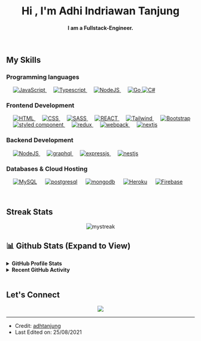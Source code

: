   
<h1 align="center">Hi , I'm Adhi Indriawan Tanjung 

<h4 align="center">I am a Fullstack-Engineer.</h4>
<br>

## My Skills

### Programming languages

<p align="left"> 
  &emsp; 
  <a href="https://developer.mozilla.org/en-US/docs/Web/JavaScript" target="_blank"> 
     <img alt="JavaScript" src="https://img.shields.io/badge/JavaScript-F7DF1E?style=for-the-badge&logo=javascript&logoColor=black">
   </a>
  &emsp;
  <a href="https://www.typescriptlang.org" target="_blank"> 
    <img alt="Typescript" src="https://img.shields.io/badge/TypeScript-007ACC?style=for-the-badge&logo=typescript&logoColor=white">
  </a>
  &emsp;
   <a href="https://nodejs.org" target="_blank">
    <img alt="NodeJS" src="https://img.shields.io/badge/Node.js-43853D?style=for-the-badge&logo=node.js&logoColor=white">
  </a>
   &emsp;
   <a href="https://go.dev/g" target="_blank">
    <img alt="Go" src="https://img.shields.io/badge/Go-00ADD8?style=for-the-badge&logo=go&logoColor=white">
  </a>
  <a href="https://learn.microsoft.com/en-us/dotnet/csharp/" target="_blank">
    <img alt="C#" src="https://img.shields.io/badge/c%23-%23239120.svg?style=for-the-badge&logo=c-sharp&logoColor=white">
  </a>
</p>

###  Frontend Development
<p align="left"> 
  &emsp; 
  <a href="https://www.w3.org/html/" target="_blank"> 
   <img alt="HTML" src="https://img.shields.io/badge/HTML5-E34F26?style=for-the-badge&logo=html5&logoColor=white">
  </a>   
  &emsp;
  <a href="https://www.w3schools.com/css/" target="_blank">
    <img alt="CSS" src="https://img.shields.io/badge/CSS3-1572B6?style=for-the-badge&logo=css3&logoColor=white">
  </a> 
 &emsp;
  <a href="https://sass-lang.com" target="_blank"> 
    <img alt="SASS" src="https://img.shields.io/badge/Sass-CC6699?style=for-the-badge&logo=sass&logoColor=white"/>
  </a>
 &emsp;
 <a href="https://reactjs.org" target="_blank"> 
    <img alt="REACT" src="https://img.shields.io/badge/React-20232A?style=for-the-badge&logo=react&logoColor=61DAFB"/>
  </a>
 &emsp;
 <a href="https://tailwindcss.com" target="_blank"> 
    <img alt="Tailwind" src="https://img.shields.io/badge/Tailwind_CSS-38B2AC?style=for-the-badge&logo=tailwind-css&logoColor=white"/>
  </a>
 &emsp;
 <a href="https://getbootstrap.com" target="_blank"> 
    <img alt="Bootstrap" src="https://img.shields.io/badge/Bootstrap-563D7C?style=for-the-badge&logo=bootstrap&logoColor=white"/>
  </a>
  &emsp;
 <a href="https://www.styled-components.com" target="_blank"> 
    <img alt="styled component" src="https://img.shields.io/badge/styled--components-DB7093?style=for-the-badge&logo=styled-components&logoColor=white"/>
  </a>
    &emsp;
 <a href="https://redux.js.org" target="_blank"> 
    <img alt="redux" src="https://img.shields.io/badge/Redux-593D88?style=for-the-badge&logo=redux&logoColor=white"/>
  </a>
   &emsp;
 <a href="https://webpack.js.org/" target="_blank"> 
    <img alt="webpack" src="https://img.shields.io/badge/webpack-%238DD6F9.svg?style=for-the-badge&logo=webpack&logoColor=black"/>
  </a>
    &emsp;
 <a href="https://nextjs.org/" target="_blank"> 
    <img alt="nextjs" src="https://img.shields.io/badge/Next-black?style=for-the-badge&logo=next.js&logoColor=white"/>
  </a>
</p>

###  Backend Development
<p align="left">
&emsp;
   <a href="https://nodejs.org" target="_blank">
    <img alt="NodeJS" src="https://img.shields.io/badge/Node.js-43853D?style=for-the-badge&logo=node.js&logoColor=white"/>
  </a>
 &emsp;
 <a href="https://graphql.org/" target="_blank"> 
    <img alt="graphql" src="https://img.shields.io/badge/-GraphQL-E10098?style=for-the-badge&logo=graphql&logoColor=white"/>
  </a>
   &emsp;
 <a href="https://expressjs.com/" target="_blank"> 
    <img alt="expressjs" src="https://img.shields.io/badge/express.js-%23404d59.svg?style=for-the-badge&logo=express&logoColor=%2361DAFB"/>
  </a>
 &emsp;
 <a href="https://nestjs.com/" target="_blank"> 
    <img alt="nestjs" src="https://img.shields.io/badge/nestjs-%23E0234E.svg?style=for-the-badge&logo=nestjs&logoColor=white"/>
  </a>
</p>

### Databases & Cloud Hosting
<p align="left">
  &emsp;
    <a href="https://www.mysql.com/"><img alt="MySQL" src="https://img.shields.io/badge/MySQL-00000F?style=for-the-badge&logo=mysql&logoColor=white"></a>
  &emsp;
    <a href="https://www.postgresql.org/"><img alt="postgresql" src ="https://img.shields.io/badge/PostgreSQL-316192?style=for-the-badge&logo=postgresql&logoColor=white"/></a>
  &emsp;
    <a href="https://www.mongodb.com/"><img alt="mongodb" src="https://img.shields.io/badge/MongoDB-4EA94B?style=for-the-badge&logo=mongodb&logoColor=white"></a>
  &emsp;
    <a href="https://www.heroku.com/"><img alt="Heroku" src="https://img.shields.io/badge/Heroku-430098?style=for-the-badge&logo=heroku&logoColor=white"></a>  
  &emsp;
    <a href="https://firebase.google.com/"><img alt="Firebase" src ="https://img.shields.io/badge/Firebase-%23316192.svg?logo=firebase&logoColor=white"></a>
 </p>
 
<br/>

##  Streak Stats

<p align="center"><img src="https://github-readme-streak-stats.herokuapp.com/?user=adhtanjung&theme=tokyonight" alt="mystreak"/></p>


## 📊 Github Stats (Expand to View) 


<details> 
  <summary><b> GitHub Profile Stats</b></summary>
  <br/>
  <p align="center">
    <img alt="adhtanjung's Github Stats" src="https://github-readme-stats.vercel.app/api?username=adhtanjung&show_icons=true&count_private=true&theme=tokyonight" height="192px"/>
<br/>
  &nbsp;
	  <img src="https://github-readme-stats.vercel.app/api/top-langs?username=adhtanjung&show_icons=true&locale=en&layout=compact&theme=tokyonight" alt="adhtanjung" height="192px"/>
  <br/>
  <b>Note:</b> Top languages is only a metric of the languages my public code consists of and doesn't reflect experience or skill level.
  </p>
</details>


<details>
  <summary><b>Recent GitHub Activity</b></summary>
  <br/>
   <a href="https://github.com/adhtanjung"><img alt="adhtanjung's Activity Graph" src="https://activity-graph.herokuapp.com/graph?username=adhtanjung&bg_color=14141e&color=2fa694&line=517ad3&point=FFFFFF&hide_border=false" /></a>
  <br/>

</details>

<br/>

##  Let's Connect
<p align="center">
	<a href="https://www.linkedin.com/in/adhitanjung/" target="_blank"><img src="https://img.shields.io/badge/linkedin-%230077B5.svg?style=for-the-badge&logo=linkedin&logoColor=white"/></a>
	
</p>

<hr/>

* Credit: [adhtanjung](https://github.com/adhtanjung)
* Last Edited on: 25/08/2021

